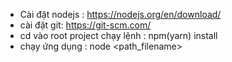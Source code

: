 - Cài đặt nodejs : https://nodejs.org/en/download/
- cài đặt git: https://git-scm.com/
- cd vào root project chạy lệnh : npm(yarn) install
- chạy ứng dụng : node <path_filename>